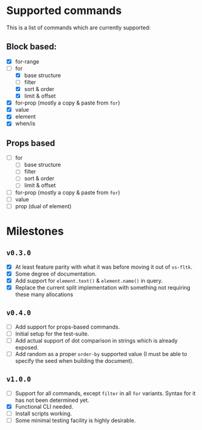 # Supported commands

This is a list of commands which are currently supported:


## Block based:

- [x] for-range
- [ ] for
  - [x] base structure
  - [ ] filter
  - [x] sort & order
  - [x] limit & offset
- [x] for-prop (mostly a copy & paste from `for`)
- [x] value
- [x] element
- [x] when/is

## Props based

- [ ] for
  - [ ] base structure
  - [ ] filter
  - [ ] sort & order
  - [ ] limit & offset
- [ ] for-prop (mostly a copy & paste from `for`)
- [ ] value
- [ ] prop (dual of element)

# Milestones

## `v0.3.0`
- [x] At least feature parity with what it was before moving it out of `vs-fltk`.
- [x] Some degree of documentation.
- [x] Add support for `element.text()` & `element.name()` in query.
- [x] Replace the current split implementation with something not requiring these many allocations

## `v0.4.0`
- [ ] Add support for props-based commands.
- [ ] Initial setup for the test-suite.
- [ ] Add actual support of dot comparison in strings which is already exposed.
- [ ] Add random as a proper `order-by` supported value (I must be able to specify the seed when building the document).

## `v1.0.0`
- [ ] Support for all commands, except `filter` in all `for` variants. Syntax for it has not been determined yet.  
- [x] Functional CLI needed.  
- [ ] Install scripts working.
- [ ] Some minimal testing facility is highly desirable.
